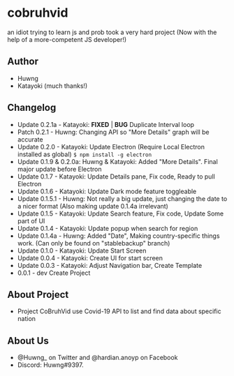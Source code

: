 # cobruhvid
an idiot trying to learn js and prob took a very hard project (Now with the help of a more-competent JS developer!)

## Author
- Huwng
- Katayoki (much thanks!)

## Changelog 
- Update 0.2.1a - Katayoki: **FIXED** | **BUG** Duplicate Interval loop 
- Patch 0.2.1 - Huwng: Changing API so "More Details" graph will be accurate
- Update 0.2.0 - Katayoki: Update Electron (Require Local Electron installed as global) `$ npm install -g electron`
- Update 0.1.9 & 0.2.0a: Huwng & Katayoki: Added "More Details". Final major update before Electron
- Update 0.1.7 - Katayoki: Update Details pane, Fix code, Ready to pull Electron
- Update 0.1.6 - Katayoki: Update Dark mode feature toggleable
- Update 0.1.5.1 - Huwng: Not really a big update, just changing the date to a nicer format (Also making update 0.1.4a irrelevant)
- Update 0.1.5 - Katayoki: Update Search feature, Fix code, Update Some part of UI
- Update 0.1.4 - Katayoki: Update popup when search for region
- Update 0.1.4a - Huwng: Added "Date", Making country-specific things work. (Can only be found on "stablebackup" branch)
- Update 0.1.0 - Katayoki: Update Start Screen
- Update 0.0.4 - Katayoki: Create UI for start screen
- Update 0.0.3 - Katayoki: Adjust Navigation bar, Create Template
- 0.0.1 - dev Create Project

## About Project
- Project CoBruhVid use Covid-19 API to list and find data about specific nation

## About Us  
- @Huwng_ on Twitter and @hardian.anoyp on Facebook
- Discord: Huwng#9397.
